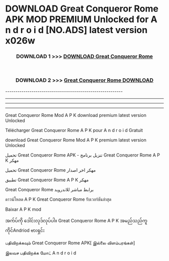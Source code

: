 # DOWNLOAD Great Conqueror Rome  APK MOD PREMIUM Unlocked for A n d r o i d [NO.ADS] latest version x026w 



<div align="center">

<h3>DOWNLOAD 1 >>> <a href="https://getmod2.web.app/?judul=Great Conqueror Rome ">DOWNLOAD Great Conqueror Rome </a></h3><br>

<h3>DOWNLOAD 2 >>> <a href="https://getmod2.web.app/?judul=Great Conqueror Rome ">Great Conqueror Rome  DOWNLOAD </a></h3>

</div>
----------------------------------------------------------

----------------------------------------------------------

----------------------------------------------------------

----------------------------------------------------------

Great Conqueror Rome  Mod A P K download premium latest version Unlocked

Télécharger Great Conqueror Rome  A P K pour A n d r o i d Gratuit

download Great Conqueror Rome  Mod A P K premium latest version Unlocked

تحميل Great Conqueror Rome  APK - تنزيل برنامج Great Conqueror Rome  A P K مهكر

تحميل Great Conqueror Rome  مهكر اخر اصدار

تطبيق Great Conqueror Rome  A P K مهكر

Great Conqueror Rome  برابط مباشر للاندرويد

ดาวน์โหลด A P K Great Conqueror Rome  รับเวอร์ชันล่าสุด

Baixar A P K mod

အက်ပ်ကို ဒေါင်းလုဒ်လုပ်ပါ။ Great Conqueror Rome  A P K အမည်သည်ကူကိုင်Andriod ဗားရှင်း

பதிவிறக்கவும் Great Conqueror Rome  APK[ இல்லை விளம்பரங்கள்] 
 
இலவச பதிவிறக்க மோட் A n d r o i d



